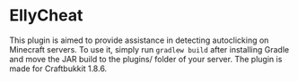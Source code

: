 # EllyCheat
This plugin is aimed to provide assistance in detecting autoclicking on Minecraft servers. To use it, simply run `gradlew build` after installing Gradle and move the JAR build to the plugins/ folder of your server. The plugin is made for Craftbukkit 1.8.6.
